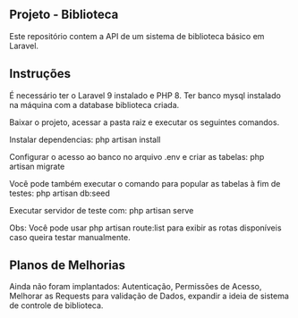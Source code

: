 ## Projeto - Biblioteca

Este repositório contem a API de um sistema de biblioteca básico em Laravel. 

## Instruções

É necessário ter o Laravel 9 instalado e PHP 8. Ter banco mysql instalado na máquina com a database biblioteca criada.

Baixar o projeto, acessar a pasta raiz e executar os seguintes comandos.

Instalar dependencias: php artisan install

Configurar o acesso ao banco no arquivo .env e criar as tabelas: php artisan migrate

Você pode também executar o comando para popular as tabelas à fim de testes:  php artisan db:seed

Executar servidor de teste com: php artisan serve

Obs: Você pode usar php artisan route:list para exibir as rotas disponíveis caso queira testar manualmente.




## Planos de Melhorias

Ainda não foram implantados: Autenticação, Permissões de Acesso, Melhorar as Requests para validação de Dados, expandir a ideia de sistema de controle de biblioteca.
